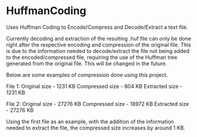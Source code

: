 # HuffmanCoding
 
Uses Huffman Coding to Encode/Compress and Decode/Extract a text file.

Currently decoding and extraction of the resulting .huf file can only be done right after the respective encoding and compression of the original file.
This is due to the information needed to decode/extract the file not being added to the encoded/compressed file, requiring the use of the Huffman tree generated from the original file. 
This will be changed in the future.


Below are some examples of compression done using this project.

File 1:
Original size - 1231 KB
Compressed size - 804 KB
Extracted size - 1231 KB

File 2:
Original size - 27276 KB
Compressed size - 18972 KB
Extracted size - 27276 KB


Using the first file as an example, with the addition of the information needed to extract the file, the compressed size increases by around 1 KB.
